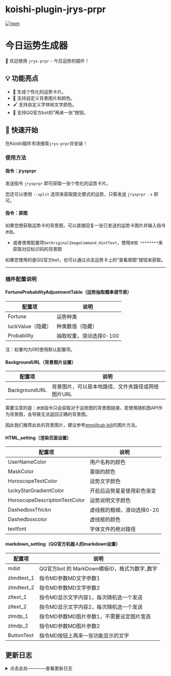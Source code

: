 # koishi-plugin-jrys-prpr
[![npm](https://img.shields.io/npm/v/koishi-plugin-jrys-prpr?style=flat-square)](https://www.npmjs.com/package/koishi-plugin-jrys-prpr)
# 今日运势生成器
🌟 欢迎使用 `jrys-prpr` - 今日运势的插件！
## 💡 功能亮点
- 🔮 生成个性化的运势卡片。
- 🌈 支持自定义背景图片和颜色。
- 🖌️ 支持自定义字体和文字颜色。
- 🔁 支持QQ官方bot的“再来一张”按钮。
## 🚀 快速开始
在Koishi插件市场搜索`jrys-prpr`并安装！


### 使用方法
#### 指令：jrysprpr
发送指令 `jrysprpr` 即可获取一张个性化的运势卡片。

您还可以使用 `--split` 选项来获取图文模式的运势，只需发送 `jrysprpr -s` 即可。
#### 指令：原图
如果您想获取运势卡的背景图，可以直接回复一张已发送的运势卡图片并输入指令 `原图`。

-  或者使用配置项`GetOriginalImageCommand_HintText`，使用`原图 ********`来获取对应标识码的背景图

如果您使用的是QQ官方bot，也可以通过点击运势卡上的“查看原图”按钮来获取。

---

### 插件配置说明
#### FortuneProbabilityAdjustmentTable（运势抽取概率调节表）
| 配置项 | 说明 |
| --- | --- |
| Fortune | 运势种类 |
| luckValue（隐藏） | 种类数值（隐藏） |
| Probability | 抽取权重，滑动选择0-100 |
注：权重均为0时使用默认配置项。
#### BackgroundURL（背景图片设置）
| 配置项 | 说明 |
| --- | --- |
| BackgroundURL | 背景图片，可以是本地路径、文件夹路径或网络图片URL |

需要注意的是：`原图`指令只会获取对于运势图的背景图链接，若使用随机图API作为背景图，会导致无法返回正确的背景图。

因此我们推荐此处的背景图片，建议参考[emojihub-bili](https://www.npmjs.com/package/koishi-plugin-emojihub-bili)的图片方法。
#### HTML_setting（渲染页面设置）
| 配置项 | 说明 |
| --- | --- |
| UserNameColor | 用户名称的颜色 |
| MaskColor | 蒙版的颜色 |
| HoroscopeTextColor | 运势文字颜色 |
| luckyStarGradientColor | 开启后运势星星使用彩色渐变 |
| HoroscopeDescriptionTextColor | 运势说明文字颜色 |
| DashedboxThickn | 虚线框的粗细，滑动选择0-20 |
| Dashedboxcolor | 虚线框的颜色 |
| textfont | 字体文件的绝对路径 |
#### markdown_setting（QQ官方机器人的markdown设置）
| 配置项 | 说明 |
| --- | --- |
| mdid | QQ官方bot 的 MarkDown模板ID，格式为数字_数字 |
| zlmdtext_1 | 指令MD参数MD文字参数1 |
| zlmdtext_2 | 指令MD参数MD文字参数2 |
| zltext_1 | 指令MD显示文字内容1，每次随机选一个发送 |
| zltext_2 | 指令MD显示文字内容2，每次随机选一个发送 |
| zlmdp_1 | 指令MD参数MD图片参数1，不需要设定图片宽高 |
| zlmdp_2 | 指令MD参数MD图片参数2 |
| ButtonText | 指令MD按钮上再来一张功能显示的文字 |


## 更新日志


<details>
<summary>点击此处————查看更新日志</summary>

- **0.6.1**
    -   优化qq平台的私聊，使用图文返回而不是markdown
    -   优化控制台文字说明
    -   增加bug反馈地址和项目地址

- **0.5.2**
    -   修复本地文件路径的file:/协议

- **0.4.4**
    -   新增`蒙版模糊半径`
    -   新增markdown按钮style调整配置项
    -   优化`原图`指令，取消别名

- **0.4.1**
    -   优化头像获取

- **0.4.0**
    -   优化今日运势的文字内容，对于部分过短内容进行补缺
    -   增量背景图片内容，对于部分背景进行重新收集
    -   新增背景图`白圣女`   

- **0.3.11**    修复部分情况下日期不更新的情况

- **0.3.9**     优化控制台说明

- **0.3.8**
    -   本地化支持
    -   取消配置项定义指令权限
    -   新增配置项，允许自定义`原图`指令的名称
    -   优化配置项`GetOriginalImageCommand_HintText`，改为选择配置项
    -   修改了一些小注释

- **0.3.7**
    -   新增壁纸`miku`
    -   增量壁纸`猫羽雫`
    -   优化readme说明

- **0.3.6** 
    -   优化`getJrys`函数，
        -   确保每一天生成的种子都会有所不同，尽可能实现不同日期的运势也不同。
    -   新增`split`选项，使用`-s`即可实现图文输出的今日运势
    -   优化json存储地址
    
- **0.3.5** 
    -   HTML优化：增加`background-clip: text;`以修复`未定义标准属性“background-clip”以实现兼容性`的警告   
    -   新增配置项`GetOriginalImageCommand_HintText`，在保留回复获取原图的基础上，允许使用指令来获取原图
    -   优化原图的匹配逻辑

- **0.3.4** 
    -   新增配置项`GetOriginalImageCommand`，允许用户使用`原图`指令来获取运势图片的背景图
    -   优化QQ官方markdown按钮，新增按钮`查看原图`
    -   暂时使用消息ID作为特征记录
        -   非官方bot使用`回复消息`触发指令来获取原图
        -   官方bot使用markdown按钮来获取
        -   暂不支持官方bot使用`回复消息`触发指令来获取原图
        -   暂不确定其他普通的兼容性，目前仅测试`onebot`平台

- **0.3.3** 
    -   优化权重抽取算法
    -   优化README说明文档

- **0.3.2** 
    -   优化调试日志输出
    -   优化README说明文档

- **0.3.0** 开始记录更新日志
    -   优化jrys的json内容。原本的运势概率分配不均。现优化json的文案内容，分布更加合理。
    -   新增配置项`FortuneProbabilityAdjustmentTable`，允许用户自定义运势抽取权重
    -   不再使用`jrys.js`，改为使用json存储文案
    -   优化文件夹结构，背景图片的txt放进文件夹`backgroundFolder`
    -   针对`FortuneProbabilityAdjustmentTable`表格配置运势概率全为`0`的情况的优化。

</details>
